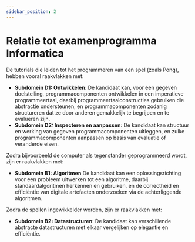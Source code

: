 ```yaml
---
sidebar_position: 2
---
```


# Relatie tot examenprogramma Informatica

De tutorials die leiden tot het programmeren van een spel (zoals Pong), hebben vooral raakvlakken met:
- **Subdomein D1: Ontwikkelen**: De kandidaat kan, voor een gegeven doelstelling, programmacomponenten ontwikkelen in een imperatieve programmeertaal, daarbij programmeertaalconstructies gebruiken die abstractie ondersteunen, en programmacomponenten zodanig structureren dat ze door anderen gemakkelijk te begrijpen en te evalueren zijn.
- **Subdomein D2: Inspecteren en aanpassen**: De kandidaat kan structuur en werking van gegeven programmacomponenten uitleggen, en zulke programmacomponenten aanpassen op basis van evaluatie of veranderde eisen.

Zodra bijvoorbeeld de computer als tegenstander geprogrammeerd wordt, zijn er raakvlakken met:
- **Subdomein B1: Algoritmen** De kandidaat kan een oplossingsrichting voor een probleem uitwerken tot een algoritme, daarbij standaardalgoritmen herkennen en gebruiken, en de correctheid en efficiëntie van
digitale artefacten onderzoeken via de achterliggende algoritmen.

Zodra de spellen ingewikkelder worden, zijn er raakvlakken met:
- **Subdomein B2: Datastructuren**: De kandidaat kan verschillende abstracte datastructuren met elkaar vergelijken op elegantie en efficiëntie.
